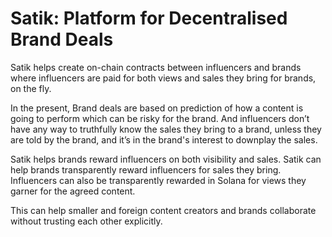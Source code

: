 # Satik: Platform for Decentralised Brand Deals

Satik helps create on-chain contracts between influencers and brands where influencers are paid for both views and sales they bring for brands, on the fly. 

In the present, Brand deals are based on prediction of how a content is going to perform which can be risky for the brand. And influencers don’t have any way to truthfully know the sales they bring to a brand, unless they are told by the brand, and it’s in the brand's interest to downplay the sales.

Satik helps brands reward influencers on both visibility and sales. Satik can help brands transparently reward influencers for sales they bring. Influencers can also be transparently rewarded in Solana for views they garner for the agreed content. 

This can help smaller and foreign content creators and brands collaborate without trusting each other explicitly.
